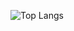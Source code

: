 ![Top Langs](https://github-readme-stats.vercel.app/api/top-langs/?username=creckeryop&layout=compact)

<!--
**Creckeryop/Creckeryop** is a ✨ _special_ ✨ repository because its `README.md` (this file) appears on your GitHub profile.

Here are some ideas to get you started:

- 🔭 I’m currently working on ...
- 🌱 I’m currently learning ...
- 👯 I’m looking to collaborate on ...
- 🤔 I’m looking for help with ...
- 📫 How to reach me: 
- 💬 Ask me about ...
- 😄 Pronouns: ...
- ⚡ Fun fact: ...
-->
